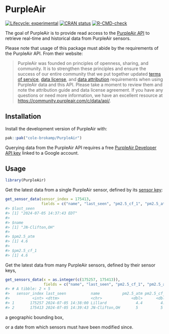 
<!-- README.md is generated from README.Rmd. Please edit that file -->

# PurpleAir

<!-- badges: start -->

[![Lifecycle:
experimental](https://img.shields.io/badge/lifecycle-experimental-orange.svg)](https://lifecycle.r-lib.org/articles/stages.html#experimental)
[![CRAN
status](https://www.r-pkg.org/badges/version/PurpleAir)](https://CRAN.R-project.org/package=PurpleAir)
[![R-CMD-check](https://github.com/cole-brokamp/PurpleAir/actions/workflows/R-CMD-check.yaml/badge.svg)](https://github.com/cole-brokamp/PurpleAir/actions/workflows/R-CMD-check.yaml)
<!-- badges: end -->

The goal of PurpleAir is to provide read access to the [PurpleAir
API](https://api.purpleair.com/) to retrieve real-time and historical
data from PurpleAir sensors.

Please note that usage of this package must abide by the requirements of
the PurpleAir API. From their website:

> PurpleAir was founded on principles of openness, sharing, and
> community. It is to strengthen these principles and ensure the success
> of our entire community that we put together updated [terms of
> service](https://www.purpleair.com/terms), [data
> license](https://www.purpleair.com/license), and [data
> attribution](https://www.purpleair.com/attribution) requirements when
> using PurpleAir data and this API. Please take a moment to review them
> and note the attribution guide and data license agreement. If you have
> any questions or need more information, we have an excellent resource
> at <https://community.purpleair.com/c/data/api/>.

## Installation

Install the development version of PurpleAir with:

``` r
pak::pak("cole-brokamp/PurpleAir")
```

Querying data from the PurpleAir API requires a free [PurpleAir
Developer API
key](https://develop.purpleair.com/sign-in?redirectURL=%2Fdashboards%2Fkeys)
linked to a Google account.

## Usage

``` r
library(PurpleAir)
```

Get the latest data from a single PurpleAir sensor, defined by its
[sensor key](https://community.purpleair.com/t/sensor-index/4000):

``` r
get_sensor_data(sensor_index = 175413,
                fields = c("name", "last_seen", "pm2.5_cf_1", "pm2.5_atm"))
#> $last_seen
#> [1] "2024-07-05 14:37:43 EDT"
#> 
#> $name
#> [1] "JN-Clifton,OH"
#> 
#> $pm2.5_atm
#> [1] 4.6
#> 
#> $pm2.5_cf_1
#> [1] 4.6
```

Get the latest data from many PurpleAir sensors, defined by their sensor
keys,

``` r
get_sensors_data(x = as.integer(c(175257, 175413)),
                 fields = c("name", "last_seen", "pm2.5_cf_1", "pm2.5_atm"))
#> # A tibble: 2 × 5
#>   sensor_index last_seen           name          pm2.5_atm pm2.5_cf_1
#>          <int> <dttm>              <chr>             <dbl>      <dbl>
#> 1       175257 2024-07-05 14:38:00 Lillard             4.4        4.4
#> 2       175413 2024-07-05 14:39:43 JN-Clifton,OH       5          5
```

a geographic bounding box,

or a date from which sensors must have been modified since.
